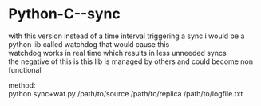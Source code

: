 # Python-C--sync

with this version instead of a time interval triggering a sync i would be a python lib called watchdog that would cause this  
watchdog works in real time which results in less unneeded syncs  
the negative of this is this lib is managed by others and could become non functional  

method:  
python sync+wat.py /path/to/source /path/to/replica /path/to/logfile.txt
